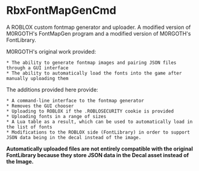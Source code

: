 # RbxFontMapGenCmd
A ROBLOX custom fontmap generator and uploader.
A modified version of M0RGOTH's FontMapGen program and a modified version of M0RGOTH's FontLibrary.

M0RGOTH's original work provided:

	* The ability to generate fontmap images and pairing JSON files through a GUI interface
	* The ability to automatically load the fonts into the game after manually uploading them

The additions provided here provide:

	* A command-line interface to the fontmap generator
	* Removes the GUI chooser
	* Uploading to ROBLOX if the .ROBLOSECURITY cookie is provided
	* Uploading fonts in a range of sizes
	* A Lua table as a result, which can be used to automatically load in the list of fonts
	* Modifications to the ROBLOX side (FontLibrary) in order to support JSON data being in the decal instead of the image.

**Automatically uploaded files are not entirely compatible with the original FontLibrary because they store JSON data in the Decal asset instead of the Image.**
